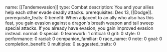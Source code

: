 name: [[Tandemevasion]]
type: Combat
description: You and your allies help each other evade deadly attacks.
prerequisites: Dex 13, [[Dodge]].
prerequisite_feats: 0
benefit: When adjacent to an ally who also has this feat, you gain evasion against a dragon's breath weapon and tail sweep special attacks. If you already have evasion, you gain improved evasion instead.
normal: 0
special: 0
teamwork: 1
critical: 0
grit: 0
style: 0
performance: 0
racial: 0
companion_familiar: 0
race_name: 0
note: 0
goal: 0
completion_benefit: 0
multiples: 0
suggested_traits: 0
